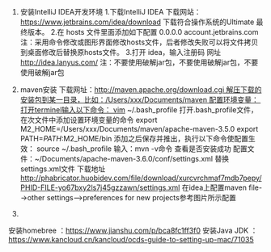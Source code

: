 1. 安装IntelliJ IDEA开发环境
1.下载IntelliJ IDEA
下载网站：https://www.jetbrains.com/idea/download
下载符合操作系统的Ultimate 最终版本。
2.在 hosts 文件里面添加如下配置
0.0.0.0 account.jetbrains.com
注：采用命令修改或图形界面修改hosts文件，后者修改失败可以将文件拷贝到桌面修改后替换原hosts文件。
3.打开 idea，输入注册码 网址 http://idea.lanyus.com/
注：不要使用破解jar包，不要使用破解jar包，不要使用破解jar包


2. maven安装
下载网址：http://maven.apache.org/download.cgi 解压下载的安装包到某一目录，比如：/Users/xxx/Documents/maven 配置环境变量： 打开terminel输入以下命令： vim ~/.bash_profile 打开.bash_profile文件，在次文件中添加设置环境变量的命令 export M2_HOME=/Users/xxx/Documents/maven/apache-maven-3.5.0 export PATH=$PATH:$M2_HOME/bin 添加之后保存并推出，执行以下命令使配置生效： source ~/.bash_profile 输入：mvn -v命令 查看是否安装成功
配置文件：~/Documents/apache-maven-3.6.0/conf/settings.xml 替换settings.xml文件
下载地址 http://phabricator.huobidev.com/file/download/xurcvrchmaf7mdb7pepy/PHID-FILE-yo67bxy2ls7j45gzzawn/settings.xml
在idea上配置maven file-->other settings-->preferences for new projects参考图片所示配置 


3.
安装homebree ：https://www.jianshu.com/p/bca8fc1ff3f0
安装Java JDK ：https://www.kancloud.cn/kancloud/ocds-guide-to-setting-up-mac/71035


